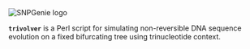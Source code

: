 <img src="https://github.com/chasewnelson/trivolver/blob/master/trivolver_logo.png?raw=true" alt="SNPGenie logo" align="middle">

**`trivolver`** is a Perl script for simulating non-reversible DNA sequence evolution on a fixed bifurcating tree using trinucleotide context.